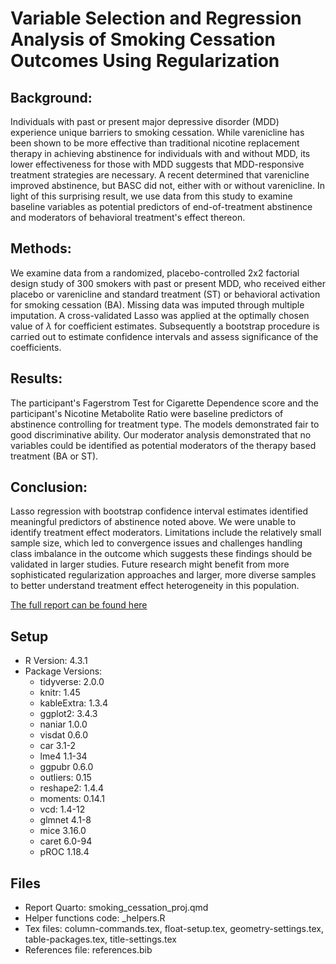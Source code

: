 # Variable Selection and Regression Analysis of Smoking Cessation Outcomes Using Regularization


## Background: 
Individuals with past or present major depressive disorder (MDD) experience unique barriers to smoking cessation. While varenicline has been shown to be more effective than traditional nicotine replacement therapy in achieving abstinence for individuals with and without MDD, its lower effectiveness for those with MDD suggests that MDD-responsive treatment strategies are necessary. A recent determined that varenicline improved abstinence, but BASC did not, either with or without varenicline. In light of this surprising result, we use data from this study to examine baseline variables as potential predictors of end-of-treatment abstinence and moderators of behavioral treatment's effect thereon.## Methods: 
We examine data from a randomized, placebo-controlled 2x2 factorial design study of 300 smokers with past or present MDD, who received either placebo or varenicline and standard treatment (ST) or behavioral activation for smoking cessation (BA). Missing data was imputed through multiple imputation. A cross-validated Lasso was applied at the optimally chosen value of $\lambda$ for coefficient estimates. Subsequently a bootstrap procedure is carried out to estimate confidence intervals and assess significance of the coefficients.
## Results: 
The participant's Fagerstrom Test for Cigarette Dependence score and the participant's Nicotine Metabolite Ratio were baseline predictors of abstinence controlling for treatment type. The models demonstrated fair to good discriminative ability. Our moderator analysis demonstrated that no variables could be identified as potential moderators of the therapy based treatment (BA or ST).
## Conclusion: 
Lasso regression with bootstrap confidence interval estimates identified meaningful predictors of abstinence noted above. We were unable to identify treatment effect moderators. Limitations include the relatively small sample size, which led to convergence issues and challenges handling class imbalance in the outcome which suggests these findings should be validated in larger studies. Future research might benefit from more sophisticated regularization approaches and larger, more diverse samples to better understand treatment effect heterogeneity in this population.


[The full report can be found here](https://github.com/tomrannosaurus/smoking_cessation_proj/blob/main/smoking_cessation_proj.pdf)


## Setup

- R Version: 4.3.1
- Package Versions:
   - tidyverse: 2.0.0
   - knitr: 1.45
   - kableExtra: 1.3.4
   - ggplot2: 3.4.3
   - naniar 1.0.0
   - visdat 0.6.0
   - car 3.1-2
   - lme4 1.1-34
   - ggpubr 0.6.0
   - outliers: 0.15
   - reshape2: 1.4.4
   - moments: 0.14.1
   - vcd: 1.4-12
   - glmnet 4.1-8   - mice 3.16.0   - caret 6.0-94   - pROC 1.18.4

## Files

- Report Quarto: smoking_cessation_proj.qmd
- Helper functions code: _helpers.R
- Tex files: column-commands.tex, float-setup.tex, geometry-settings.tex, table-packages.tex, title-settings.tex
- References file: references.bib
